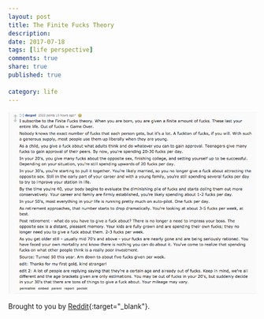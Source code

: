 ```yaml
---
layout: post
title: The Finite Fucks Theory
description: 
date: 2017-07-18
tags: [life perspective]
comments: true
share: true
published: true

category: life
---
```


<p align="center">
  <img src="/images/finite-fucks-theory.png">
</p>

Brought to you by [Reddit](https://www.reddit.com/r/AskReddit/comments/6n2g3j/what_part_of_aging_do_you_wish_someone_had_warned/){:target="_blank"}.


